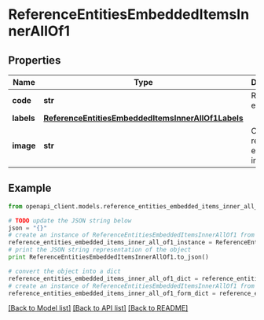 # ReferenceEntitiesEmbeddedItemsInnerAllOf1


## Properties
Name | Type | Description | Notes
------------ | ------------- | ------------- | -------------
**code** | **str** | Reference entity code | 
**labels** | [**ReferenceEntitiesEmbeddedItemsInnerAllOf1Labels**](ReferenceEntitiesEmbeddedItemsInnerAllOf1Labels.md) |  | [optional] 
**image** | **str** | Code of the reference entity image | [optional] [default to 'null']

## Example

```python
from openapi_client.models.reference_entities_embedded_items_inner_all_of1 import ReferenceEntitiesEmbeddedItemsInnerAllOf1

# TODO update the JSON string below
json = "{}"
# create an instance of ReferenceEntitiesEmbeddedItemsInnerAllOf1 from a JSON string
reference_entities_embedded_items_inner_all_of1_instance = ReferenceEntitiesEmbeddedItemsInnerAllOf1.from_json(json)
# print the JSON string representation of the object
print ReferenceEntitiesEmbeddedItemsInnerAllOf1.to_json()

# convert the object into a dict
reference_entities_embedded_items_inner_all_of1_dict = reference_entities_embedded_items_inner_all_of1_instance.to_dict()
# create an instance of ReferenceEntitiesEmbeddedItemsInnerAllOf1 from a dict
reference_entities_embedded_items_inner_all_of1_form_dict = reference_entities_embedded_items_inner_all_of1.from_dict(reference_entities_embedded_items_inner_all_of1_dict)
```
[[Back to Model list]](../README.md#documentation-for-models) [[Back to API list]](../README.md#documentation-for-api-endpoints) [[Back to README]](../README.md)



